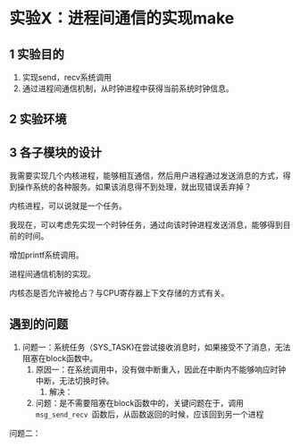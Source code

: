 # 实验X：进程间通信的实现make



## 1 实验目的

1. 实现send，recv系统调用
2. 通过进程间通信机制，从时钟进程中获得当前系统时钟信息。

## 2 实验环境



## 3 各子模块的设计



我需要实现几个内核进程，能够相互通信，然后用户进程通过发送消息的方式，得到操作系统的各种服务。如果该消息得不到处理，就出现错误丢弃掉？

内核进程，可以说就是一个任务。

我现在，可以考虑先实现一个时钟任务，通过向该时钟进程发送消息，能够得到目前的时间。

增加printf系统调用。

进程间通信机制的实现。

内核态是否允许被抢占？与CPU寄存器上下文存储的方式有关。



## 遇到的问题

1. 问题一：系统任务（SYS_TASK)在尝试接收消息时，如果接受不了消息，无法阻塞在block函数中。
   1. 原因一：在系统调用中，没有做中断重入，因此在中断内不能够响应时钟中断，无法切换时钟。	
      1. 解决：
   2. 问题：是不需要阻塞在block函数中的，关键问题在于，调用`msg_send_recv `函数后，从函数返回的时候，应该回到另一个进程



问题二：